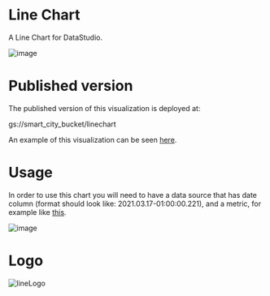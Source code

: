 # Line Chart
A Line Chart for DataStudio.

![image](https://user-images.githubusercontent.com/47331711/109514020-f0053e00-7aa5-11eb-8c05-e2690b9ea6b6.png)


# Published version
The published version of this visualization is deployed at:

gs://smart_city_bucket/linechart

An example of this visualization can be seen [here](https://datastudio.google.com/reporting/0491cefd-6ef5-4fc1-a3b7-28649ea85e2b).

# Usage

In order to use this chart you will need to have a data source that has date column (format should look like: 2021.03.17-01:00:00.221), and a metric, for example like [this](https://docs.google.com/spreadsheets/d/18ffCK9fshTKBP9Yo1PGuWJPWYxU1nN30YxjPEEeKENA/edit?usp=sharing).

![image](https://user-images.githubusercontent.com/47331711/109514430-51c5a800-7aa6-11eb-930a-51822286a2e8.png)

# Logo

![lineLogo](https://user-images.githubusercontent.com/47331711/111690433-7606e000-882d-11eb-9877-455e39ea97c1.png)
